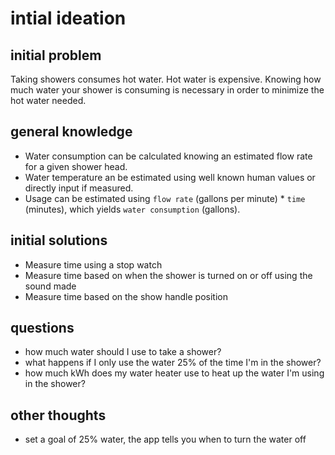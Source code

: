 # intial ideation

## initial problem

Taking showers consumes hot water. Hot water is expensive. Knowing how much water your shower is consuming is necessary in order to minimize the hot water needed.

## general knowledge

- Water consumption can be calculated knowing an estimated flow rate for a given shower head.
- Water temperature an be estimated using well known human values or directly input if measured.
- Usage can be estimated using ``flow rate`` (gallons per minute) * ``time`` (minutes), which yields ``water consumption`` (gallons).

## initial solutions

- Measure time using a stop watch
- Measure time based on when the shower is turned on or off using the sound made
- Measure time based on the show handle position

## questions

- how much water should I use to take a shower?
- what happens if I only use the water 25% of the time I'm in the shower?
- how much kWh does my water heater use to heat up the water I'm using in the shower?

## other thoughts

- set a goal of 25% water, the app tells you when to turn the water off